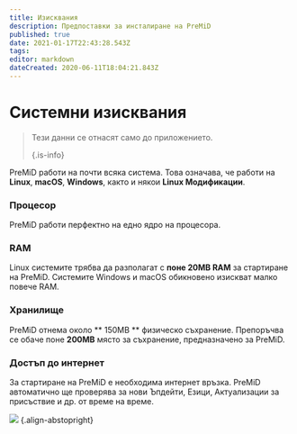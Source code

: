 ```yaml
---
title: Изисквания
description: Предпоставки за инсталиране на PreMiD
published: true
date: 2021-01-17T22:43:28.543Z
tags:
editor: markdown
dateCreated: 2020-06-11T18:04:21.843Z
---
```


# Системни изисквания

> Тези данни се отнасят само до приложението. 
> 
> {.is-info}

PreMiD работи на почти всяка система. Това означава, че работи на **Linux**, **macOS**, **Windows**, както и някои **Linux Модификации**.

### Процесор
PreMiD работи перфектно на едно ядро ​​на процесора.

### RAM
Linux системите трябва да разполагат с **поне 20MB RAM** за стартиране на PreMiD. Системите Windows и macOS обикновено изискват малко повече RAM.

### Хранилище
PreMiD отнема около ** 150MB ** физическо съхранение. Препоръчва се обаче поне **200MB** място за съхранение, предназначено за PreMiD.

### Достъп до интернет
За стартиране на PreMiD е необходима интернет връзка. PreMiD автоматично ще проверява за нови Ъпдейти, Езици, Актуализации за присъствие и др. от време на време.

![](https://a.icons8.com/ViUXyjOj/f4tFww/svg.svg) {.align-abstopright}